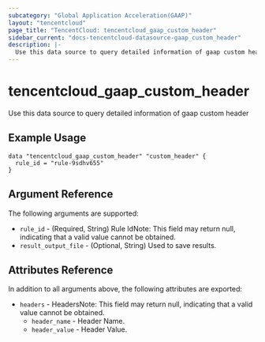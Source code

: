 ```yaml
---
subcategory: "Global Application Acceleration(GAAP)"
layout: "tencentcloud"
page_title: "TencentCloud: tencentcloud_gaap_custom_header"
sidebar_current: "docs-tencentcloud-datasource-gaap_custom_header"
description: |-
  Use this data source to query detailed information of gaap custom header
---
```


# tencentcloud_gaap_custom_header

Use this data source to query detailed information of gaap custom header

## Example Usage

```hcl
data "tencentcloud_gaap_custom_header" "custom_header" {
  rule_id = "rule-9sdhv655"
}
```

## Argument Reference

The following arguments are supported:

* `rule_id` - (Required, String) Rule IdNote: This field may return null, indicating that a valid value cannot be obtained.
* `result_output_file` - (Optional, String) Used to save results.

## Attributes Reference

In addition to all arguments above, the following attributes are exported:

* `headers` - HeadersNote: This field may return null, indicating that a valid value cannot be obtained.
  * `header_name` - Header Name.
  * `header_value` - Header Value.


